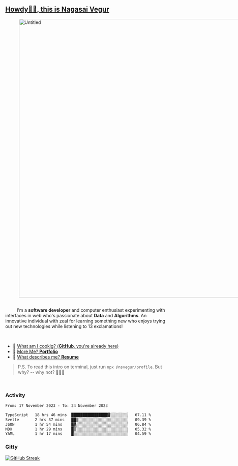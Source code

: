 
## [Howdy🖖🏻, this is Nagasai Vegur](https://nsvegur.me/)

<div style="
  display: flex;
  width: 100vw;
  justify-content: center;
  ">
  <img width="875" alt="Untitled" src="https://github.com/NSVEGUR/NSVEGUR/assets/83576465/f41a8098-aaa9-4353-8130-bd4076cb1d4a">
</div>

<br /> 
 
<p>
&emsp; &emsp; I'm a <b>software developer</b> and computer enthusiast experimenting with interfaces in web who's passionate about <b>Data</b> and <b>Algorithms</b>. An innovative individual with zeal for learning something new who enjoys trying out new technologies while listening to 13 exclamations!
</p>

<br /> 

- 🍔 [What am I cookig? (**GitHub**, you're already here)](https://github.com/NSVEGUR)
- 👻 [More Me? **Portfolio**](https://nsvegur.me/)
- 🔭 [What describes me? **Resume**](https://nsvegur.me/resume)

> P.S. To read this intro on terminal, just run `npx @nsvegur/profile`. But why? -- why not? 🤷🏻‍♂️

<br />

### Activity

<!--START_SECTION:waka-->

```txt
From: 17 November 2023 - To: 24 November 2023

TypeScript   18 hrs 46 mins  ████████████████▓░░░░░░░░   67.11 %
Svelte       2 hrs 37 mins   ██▒░░░░░░░░░░░░░░░░░░░░░░   09.39 %
JSON         1 hr 54 mins    █▓░░░░░░░░░░░░░░░░░░░░░░░   06.84 %
MDX          1 hr 29 mins    █▒░░░░░░░░░░░░░░░░░░░░░░░   05.32 %
YAML         1 hr 17 mins    █░░░░░░░░░░░░░░░░░░░░░░░░   04.59 %
```

<!--END_SECTION:waka-->

### Gitty

[![GitHub Streak](http://github-profile-summary-cards.vercel.app/api/cards/profile-details?username=NSVEGUR&theme=github_dark)]('https://github.com/NSVEGUR')

